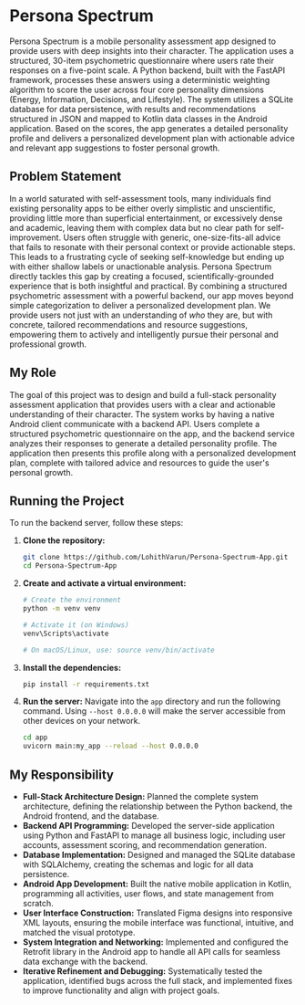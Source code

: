 # Persona Spectrum

Persona Spectrum is a mobile personality assessment app designed to provide users with deep insights into their character. The application uses a structured, 30-item psychometric questionnaire where users rate their responses on a five-point scale. A Python backend, built with the FastAPI framework, processes these answers using a deterministic weighting algorithm to score the user across four core personality dimensions (Energy, Information, Decisions, and Lifestyle). The system utilizes a SQLite database for data persistence, with results and recommendations structured in JSON and mapped to Kotlin data classes in the Android application. Based on the scores, the app generates a detailed personality profile and delivers a personalized development plan with actionable advice and relevant app suggestions to foster personal growth.

## Problem Statement

In a world saturated with self-assessment tools, many individuals find existing personality apps to be either overly simplistic and unscientific, providing little more than superficial entertainment, or excessively dense and academic, leaving them with complex data but no clear path for self-improvement. Users often struggle with generic, one-size-fits-all advice that fails to resonate with their personal context or provide actionable steps. This leads to a frustrating cycle of seeking self-knowledge but ending up with either shallow labels or unactionable analysis. Persona Spectrum directly tackles this gap by creating a focused, scientifically-grounded experience that is both insightful and practical. By combining a structured psychometric assessment with a powerful backend, our app moves beyond simple categorization to deliver a personalized development plan. We provide users not just with an understanding of *who* they are, but with concrete, tailored recommendations and resource suggestions, empowering them to actively and intelligently pursue their personal and professional growth.

## My Role

The goal of this project was to design and build a full-stack personality assessment application that provides users with a clear and actionable understanding of their character. The system works by having a native Android client communicate with a backend API. Users complete a structured psychometric questionnaire on the app, and the backend service analyzes their responses to generate a detailed personality profile. The application then presents this profile along with a personalized development plan, complete with tailored advice and resources to guide the user's personal growth.

## Running the Project

To run the backend server, follow these steps:

1.  **Clone the repository:**
    ```bash
    git clone https://github.com/LohithVarun/Persona-Spectrum-App.git
    cd Persona-Spectrum-App
    ```

2.  **Create and activate a virtual environment:**
    ```bash
    # Create the environment
    python -m venv venv
    
    # Activate it (on Windows)
    venv\Scripts\activate
    
    # On macOS/Linux, use: source venv/bin/activate
    ```

3.  **Install the dependencies:**
    ```bash
    pip install -r requirements.txt
    ```

4.  **Run the server:**
    Navigate into the `app` directory and run the following command. Using `--host 0.0.0.0` will make the server accessible from other devices on your network.
    ```bash
    cd app
    uvicorn main:my_app --reload --host 0.0.0.0
    ```

## My Responsibility

*   **Full-Stack Architecture Design:** Planned the complete system architecture, defining the relationship between the Python backend, the Android frontend, and the database.
*   **Backend API Programming:** Developed the server-side application using Python and FastAPI to manage all business logic, including user accounts, assessment scoring, and recommendation generation.
*   **Database Implementation:** Designed and managed the SQLite database with SQLAlchemy, creating the schemas and logic for all data persistence.
*   **Android App Development:** Built the native mobile application in Kotlin, programming all activities, user flows, and state management from scratch.
*   **User Interface Construction:** Translated Figma designs into responsive XML layouts, ensuring the mobile interface was functional, intuitive, and matched the visual prototype.
*   **System Integration and Networking:** Implemented and configured the Retrofit library in the Android app to handle all API calls for seamless data exchange with the backend.
*   **Iterative Refinement and Debugging:** Systematically tested the application, identified bugs across the full stack, and implemented fixes to improve functionality and align with project goals.
